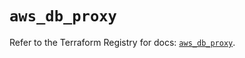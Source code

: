 # `aws_db_proxy`

Refer to the Terraform Registry for docs: [`aws_db_proxy`](https://registry.terraform.io/providers/hashicorp/aws/6.9.0/docs/resources/db_proxy).
